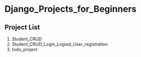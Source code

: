 # Django_Projects_for_Beginners

## Project List
1. Student_CRUD
2. Student_CRUD_Login_Logout_User_registration
3. todo_project

